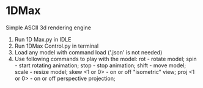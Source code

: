 # 1DMax
Simple ASCII 3d rendering engine

1) Run 1D Max.py in IDLE
2) Run 1DMax Control.py in terminal
3) Load any model with command load <model> ('.json' is not needed)
4) Use following commands to play with the model:
    rot <angle> <axis> - rotate model;
    spin <axis> - start rotating animation;
    stop - stop animation;
    shift <x> <y> <z> - move model;
    scale <x> <y> <z> - resize model;
    skew <1 or 0> - on or off "isometric" view;
    proj <1 or 0> - on or off perspective projection;
